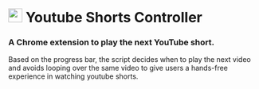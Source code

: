 
# <a href="https://github.com/theSC0RP/youtube-shorts-controller"><img src="https://github.com/theSC0RP/youtube-shorts-controller/assets/30771519/d5944335-0758-4a7c-b749-b95e0031425a" width="28" height="28"></img></a> Youtube Shorts Controller
### A Chrome extension to play the next YouTube short.

Based on the progress bar, the script decides when to play the next video and avoids looping over the same video to give users a hands-free experience in watching youtube shorts.
